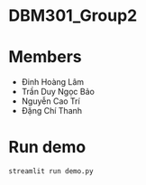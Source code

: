 # DBM301_Group2
# Members
* Đinh Hoàng Lâm
* Trần Duy Ngọc Bảo
* Nguyễn Cao Trí
* Đặng Chí Thanh
# Run demo
```
streamlit run demo.py
```
